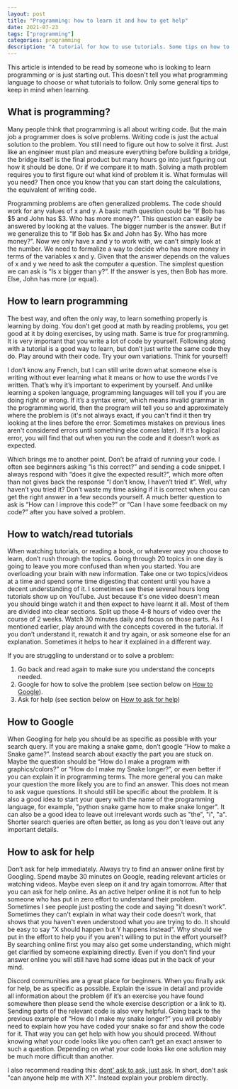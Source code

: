 ```yaml
---
layout: post
title: "Programming: how to learn it and how to get help"
date: 2021-07-23
tags: ["programming"]
categories: programming
description: "A tutorial for how to use tutorials. Some tips on how to learn efficiently."
---
```


This article is intended to be read by someone who is looking to learn programming or is just starting out. This doesn't tell you what programming language to choose or what tutorials to follow. Only some general tips to keep in mind when learning.

## What is programming?
Many people think that programming is all about writing code. But the main job a programmer does is solve problems. Writing code is just the actual solution to the problem. You still need to figure out how to solve it first. Just like an engineer must plan and measure everything before building a bridge, the bridge itself is the final product but many hours go into just figuring out how it should be done. Or if we compare it to math. Solving a math problem requires you to first figure out what kind of problem it is. What formulas will you need? Then once you know that you can start doing the calculations, the equivalent of writing code. 

Programming problems are often generalized problems. The code should work for any values of x and y. A basic math question could be “If Bob has $5 and John has $3. Who has more money?”. This question can easily be answered by looking at the values. The bigger number is the answer. But if we generalize this to “If Bob has $x and John has $y. Who has more money?”. Now we only have x and y to work with, we can’t simply look at the number. We need to formalize a way to decide who has more money in terms of the variables x and y. Given that the answer depends on the values of x and y we need to ask the computer a question. The simplest question we can ask is “Is x bigger than y?”. If the answer is yes, then Bob has more. Else, John has more (or equal). 

## How to learn programming
The best way, and often the only way, to learn something properly is learning by doing. You don’t get good at math by reading problems, you get good at it by doing exercises, by using math. Same is true for programming. It is very important that you write a lot of code by yourself. Following along with a tutorial is a good way to learn, but don’t just write the same code they do. Play around with their code. Try your own variations. Think for yourself!

I don’t know any French, but I can still write down what someone else is writing without ever learning what it means or how to use the words I’ve written. That’s why it’s important to experiment by yourself. And unlike learning a spoken language, programming languages will tell you if you are doing right or wrong. If it’s a syntax error, which  means invalid grammar in the programming world, then the program will tell you so and approximately where the problem is (it's not always exact, if you can't find it then try looking at the lines before the error. Sometimes mistakes on previous lines aren't considered errors until something else comes later). If it’s a logical error, you will find that out when you run the code and it doesn’t work as expected.

Which brings me to another point. Don’t be afraid of running your code. I often see beginners asking “is this correct?” and sending a code snippet. I always respond with “does it give the expected result?”, which more often than not gives back the response “I don’t know, I haven’t tried it”. Well, why haven’t you tried it? Don’t waste my time asking if it is correct when you can get the right answer in a few seconds yourself. A much better question to ask is “How can I improve this code?” or “Can I have some feedback on my code?” after you have solved a problem. 


## How to watch/read tutorials
When watching tutorials, or reading a book, or whatever way you choose to learn, don’t rush through the topics. Going through 20 topics in one day is going to leave you more confused than when you started. You are overloading your brain with new information. Take one or two topics/videos at a time and spend some time digesting that content until you have a decent understanding of it. I sometimes see these several hours long tutorials show up on YouTube. Just because it's one video doesn't mean you should binge watch it and then expect to have learnt it all. Most of them are divided into clear sections. Split up those 4-8 hours of video over the course of 2 weeks. Watch 30 minutes daily and focus on those parts. As I mentioned earlier, play around with the concepts covered in the tutorial. If you don’t understand it, rewatch it and try again, or ask someone else for an explanation. Sometimes it helps to hear it explained in a different way.

If you are struggling to understand or to solve a problem:
1. Go back and read again to make sure you understand the concepts needed.
2. Google for how to solve the problem (see section below on [How to Google](#google)).
3. Ask for help (see section below on [How to ask for help](#ask))


## How to Google
When Googling for help you should be as specific as possible with your search query. If you are making a snake game, don’t google “How to make a Snake game?”. Instead search about exactly the part you are stuck on. Maybe the question should be “How do I make a program with graphics/colors?” or “How do I make my Snake longer?”, or even better if you can explain it in programming terms. The more general you can make your question the more likely you are to find an answer. This does not mean to ask vague questions. It should still be specific about the problem. It is also a good idea to start your query with the name of the programming language, for example, "python snake game how to make snake longer". It can also be a good idea to leave out irrelevant words such as "the", "i", "a". Shorter search queries are often better, as long as you don't leave out any important details.


## How to ask for help
Don’t ask for help immediately. Always try to find an answer online first by Googling. Spend maybe 30 minutes on Google, reading relevant articles or watching videos. Maybe even sleep on it and try again tomorrow. After that you can ask for help online. As an active helper online it is not fun to help someone who has put in zero effort to understand their problem. Sometimes I see people just posting the code and saying "it doesn't work". Sometimes they can't explain in what way their code doesn't work, that shows that you haven't even understood what you are trying to do. It should be easy to say "X should happen but Y happens instead". Why should we put in the effort to help you if you aren't willing to put in the effort yourself? By searching online first you may also get some understanding, which might get clarified by someone explaining directly. Even if you don't find your answer online you will still have had some ideas put in the back of your mind.

Discord communities are a great place for beginners. When you finally ask for help, be as specific as possible. Explain the issue in detail and provide all information about the problem (if it’s an exercise you have found somewhere then please send the whole exercise description or a link to it). Sending parts of the relevant code is also very helpful. Going back to the previous example of “How do I make my snake longer?” you will probably need to explain how you have coded your snake so far and show the code for it. That way you can get help with how you should proceed. Without knowing what your code looks like you often can’t get an exact answer to such a question. Depending on what your code looks like one solution may be much more difficult than another.

I also recommend reading this: [dont' ask to ask, just ask](https://dontasktoask.com/). In short, don't ask "can anyone help me with X?". Instead explain your problem directly.




